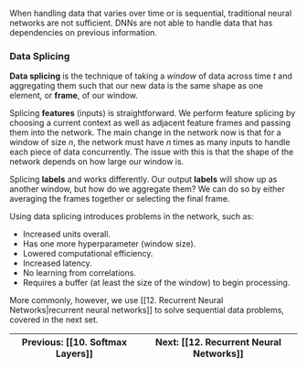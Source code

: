 When handling data that varies over time or is sequential, traditional neural networks are not sufficient. DNNs are not able to handle data that has dependencies on previous information. 
### Data Splicing
**Data splicing** is the technique of taking a *window* of data across time $t$ and aggregating them such that our new data is the same shape as one element, or **frame**, of our window. 

Splicing **features** (inputs) is straightforward. We perform feature splicing by choosing a current context as well as adjacent feature frames and passing them into the network. The main change in the network now is that for a window of size $n$, the network must have $n$ times as many inputs to handle each piece of data concurrently. The issue with this is that the shape of the network depends on how large our window is. 

Splicing **labels** and works differently. Our output **labels** will show up as another window, but how do we aggregate them? We can do so by either averaging the frames together or selecting the final frame. 

Using data splicing introduces problems in the network, such as:
- Increased units overall. 
- Has one more hyperparameter (window size). 
- Lowered computational efficiency. 
- Increased latency. 
- No learning from correlations. 
- Requires a buffer (at least the size of the window) to begin processing. 

More commonly, however, we use [[12. Recurrent Neural Networks|recurrent neural networks]] to solve sequential data problems, covered in the next set. 

| **Previous**: [[10. Softmax Layers]] | **Next**: [[12. Recurrent Neural Networks]] |
| ------------------------------------ | ------------------------------------------- |